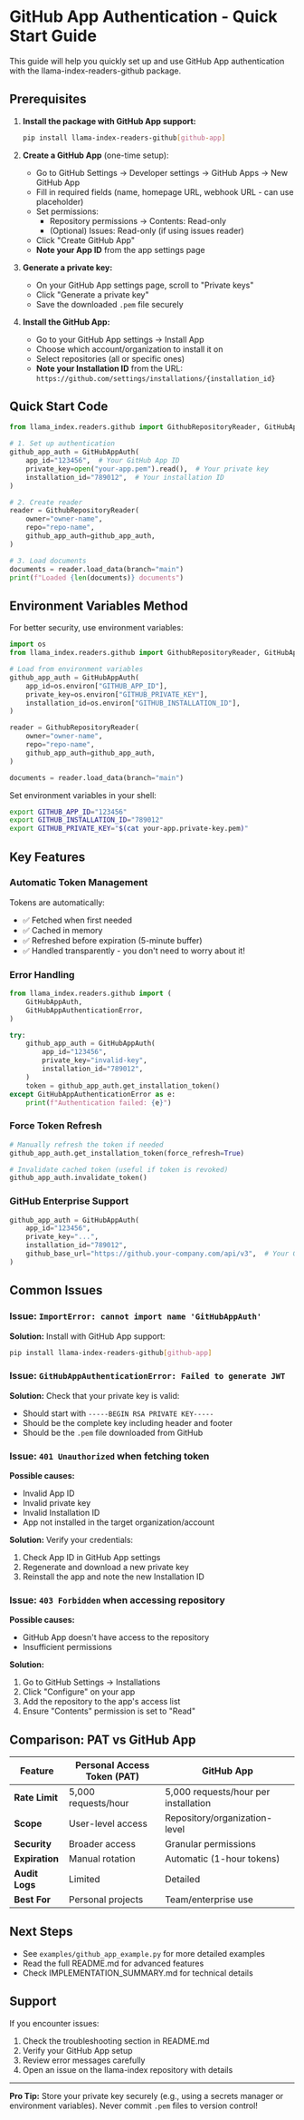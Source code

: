 # GitHub App Authentication - Quick Start Guide

This guide will help you quickly set up and use GitHub App authentication with the llama-index-readers-github package.

## Prerequisites

1. **Install the package with GitHub App support:**

   ```bash
   pip install llama-index-readers-github[github-app]
   ```

2. **Create a GitHub App** (one-time setup):

   - Go to GitHub Settings → Developer settings → GitHub Apps → New GitHub App
   - Fill in required fields (name, homepage URL, webhook URL - can use placeholder)
   - Set permissions:
     - Repository permissions → Contents: Read-only
     - (Optional) Issues: Read-only (if using issues reader)
   - Click "Create GitHub App"
   - **Note your App ID** from the app settings page

3. **Generate a private key:**

   - On your GitHub App settings page, scroll to "Private keys"
   - Click "Generate a private key"
   - Save the downloaded `.pem` file securely

4. **Install the GitHub App:**
   - Go to your GitHub App settings → Install App
   - Choose which account/organization to install it on
   - Select repositories (all or specific ones)
   - **Note your Installation ID** from the URL: `https://github.com/settings/installations/{installation_id}`

## Quick Start Code

```python
from llama_index.readers.github import GithubRepositoryReader, GitHubAppAuth

# 1. Set up authentication
github_app_auth = GitHubAppAuth(
    app_id="123456",  # Your GitHub App ID
    private_key=open("your-app.pem").read(),  # Your private key
    installation_id="789012",  # Your installation ID
)

# 2. Create reader
reader = GithubRepositoryReader(
    owner="owner-name",
    repo="repo-name",
    github_app_auth=github_app_auth,
)

# 3. Load documents
documents = reader.load_data(branch="main")
print(f"Loaded {len(documents)} documents")
```

## Environment Variables Method

For better security, use environment variables:

```python
import os
from llama_index.readers.github import GithubRepositoryReader, GitHubAppAuth

# Load from environment variables
github_app_auth = GitHubAppAuth(
    app_id=os.environ["GITHUB_APP_ID"],
    private_key=os.environ["GITHUB_PRIVATE_KEY"],
    installation_id=os.environ["GITHUB_INSTALLATION_ID"],
)

reader = GithubRepositoryReader(
    owner="owner-name",
    repo="repo-name",
    github_app_auth=github_app_auth,
)

documents = reader.load_data(branch="main")
```

Set environment variables in your shell:

```bash
export GITHUB_APP_ID="123456"
export GITHUB_INSTALLATION_ID="789012"
export GITHUB_PRIVATE_KEY="$(cat your-app.private-key.pem)"
```

## Key Features

### Automatic Token Management

Tokens are automatically:

- ✅ Fetched when first needed
- ✅ Cached in memory
- ✅ Refreshed before expiration (5-minute buffer)
- ✅ Handled transparently - you don't need to worry about it!

### Error Handling

```python
from llama_index.readers.github import (
    GitHubAppAuth,
    GitHubAppAuthenticationError,
)

try:
    github_app_auth = GitHubAppAuth(
        app_id="123456",
        private_key="invalid-key",
        installation_id="789012",
    )
    token = github_app_auth.get_installation_token()
except GitHubAppAuthenticationError as e:
    print(f"Authentication failed: {e}")
```

### Force Token Refresh

```python
# Manually refresh the token if needed
github_app_auth.get_installation_token(force_refresh=True)

# Invalidate cached token (useful if token is revoked)
github_app_auth.invalidate_token()
```

### GitHub Enterprise Support

```python
github_app_auth = GitHubAppAuth(
    app_id="123456",
    private_key="...",
    installation_id="789012",
    github_base_url="https://github.your-company.com/api/v3",  # Your GHE URL
)
```

## Common Issues

### Issue: `ImportError: cannot import name 'GitHubAppAuth'`

**Solution:** Install with GitHub App support:

```bash
pip install llama-index-readers-github[github-app]
```

### Issue: `GitHubAppAuthenticationError: Failed to generate JWT`

**Solution:** Check that your private key is valid:

- Should start with `-----BEGIN RSA PRIVATE KEY-----`
- Should be the complete key including header and footer
- Should be the `.pem` file downloaded from GitHub

### Issue: `401 Unauthorized` when fetching token

**Possible causes:**

- Invalid App ID
- Invalid private key
- Invalid Installation ID
- App not installed in the target organization/account

**Solution:** Verify your credentials:

1. Check App ID in GitHub App settings
2. Regenerate and download a new private key
3. Reinstall the app and note the new Installation ID

### Issue: `403 Forbidden` when accessing repository

**Possible causes:**

- GitHub App doesn't have access to the repository
- Insufficient permissions

**Solution:**

1. Go to GitHub Settings → Installations
2. Click "Configure" on your app
3. Add the repository to the app's access list
4. Ensure "Contents" permission is set to "Read"

## Comparison: PAT vs GitHub App

| Feature        | Personal Access Token (PAT) | GitHub App                           |
| -------------- | --------------------------- | ------------------------------------ |
| **Rate Limit** | 5,000 requests/hour         | 5,000 requests/hour per installation |
| **Scope**      | User-level access           | Repository/organization-level        |
| **Security**   | Broader access              | Granular permissions                 |
| **Expiration** | Manual rotation             | Automatic (1-hour tokens)            |
| **Audit Logs** | Limited                     | Detailed                             |
| **Best For**   | Personal projects           | Team/enterprise use                  |

## Next Steps

- See `examples/github_app_example.py` for more detailed examples
- Read the full README.md for advanced features
- Check IMPLEMENTATION_SUMMARY.md for technical details

## Support

If you encounter issues:

1. Check the troubleshooting section in README.md
2. Verify your GitHub App setup
3. Review error messages carefully
4. Open an issue on the llama-index repository with details

---

**Pro Tip:** Store your private key securely (e.g., using a secrets manager or environment variables). Never commit `.pem` files to version control!
